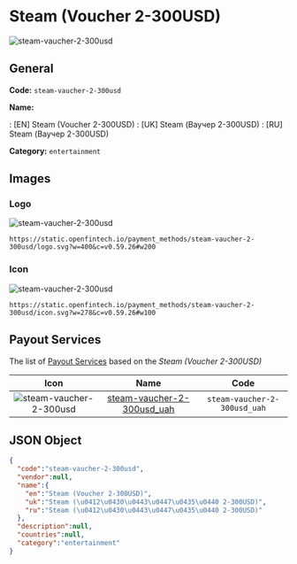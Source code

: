 
# Steam (Voucher 2-300USD) 
![steam-vaucher-2-300usd](https://static.openfintech.io/payment_methods/steam-vaucher-2-300usd/logo.svg?w=400&c=v0.59.26#w200)  

## General 
**Code:** `steam-vaucher-2-300usd` 
 
**Name:** 
 
:	[EN] Steam (Voucher 2-300USD) 
:	[UK] Steam (Ваучер 2-300USD) 
:	[RU] Steam (Ваучер 2-300USD) 
 
**Category:** `entertainment` 
 

## Images 

### Logo 
![steam-vaucher-2-300usd](https://static.openfintech.io/payment_methods/steam-vaucher-2-300usd/logo.svg?w=400&c=v0.59.26#w200)  

```
https://static.openfintech.io/payment_methods/steam-vaucher-2-300usd/logo.svg?w=400&c=v0.59.26#w200
```  

### Icon 
![steam-vaucher-2-300usd](https://static.openfintech.io/payment_methods/steam-vaucher-2-300usd/icon.svg?w=278&c=v0.59.26#w100)  

```
https://static.openfintech.io/payment_methods/steam-vaucher-2-300usd/icon.svg?w=278&c=v0.59.26#w100
```  

## Payout Services 
 
The list of [Payout Services](/payout-services/) based on the _Steam (Voucher 2-300USD)_ 

|Icon|Name|Code| 
|:---:|:---:|:---:| 
|![steam-vaucher-2-300usd](https://static.openfintech.io/payout_methods/steam-vaucher-2-300usd/icon.svg?w=278&c=v0.59.26#w40) |[steam-vaucher-2-300usd_uah](/payout-services/steam-vaucher-2-300usd_uah/)|`steam-vaucher-2-300usd_uah`| 
 

## JSON Object 

```json
{
  "code":"steam-vaucher-2-300usd",
  "vendor":null,
  "name":{
    "en":"Steam (Voucher 2-300USD)",
    "uk":"Steam (\u0412\u0430\u0443\u0447\u0435\u0440 2-300USD)",
    "ru":"Steam (\u0412\u0430\u0443\u0447\u0435\u0440 2-300USD)"
  },
  "description":null,
  "countries":null,
  "category":"entertainment"
}
```  
